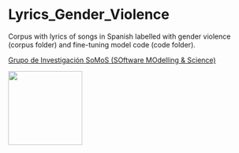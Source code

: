 # Lyrics_Gender_Violence
Corpus with lyrics of songs in Spanish labelled with gender violence (corpus folder) and fine-tuning model code (code folder).




[Grupo de Investigación SoMoS (SOftware MOdelling & Science)](https://dsi.face.ubiobio.cl/somos/)

<img src="./images/somos_ubb.jpeg" width="150px" /> 
